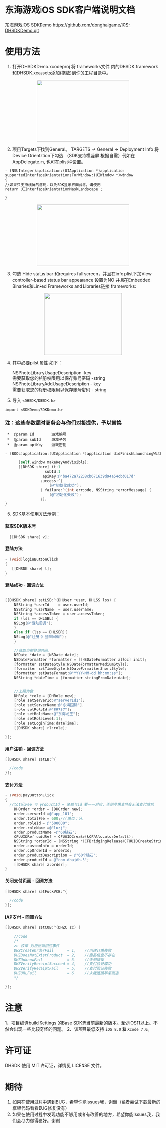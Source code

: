 # 东海游戏iOS SDK客户端说明文档
东海游戏iOS SDKDemo  https://github.com/donghaigame/iOS-DHSDKDemo.git


使用方法
==============

1. 打开DHSDKDemo.xcodeproj  将 frameworks文件 内的DHSDK.framework和DHSDK.xcassets添加(拖放)到你的工程目录中。

<div align=center><img width="300" height="200" src="https://github.com/donghaigame/iOS-DHSDKDemo/raw/master/Snapshots/FrameworkMaster.png"/></div>


2. 项目Targets下找到General。
TARGETS -> General -> Deployment Info 将  Device Orientation下勾选 （SDK支持横竖屏 根据自需）例如在AppDelegate.m, 也可在plist种设置。

```
- (NSUInteger)application:(UIApplication *)application supportedInterfaceOrientationsForWindow:(UIWindow *)window
{
//如果只支持横屏的游戏，以免SDK显示界面异常，请使用
return UIInterfaceOrientationMaskLandscape ;

}
```

<div align=center><img width="300" height="200" src="https://github.com/donghaigame/iOS-DHSDKDemo/raw/master/Snapshots/FrameworkSeleted.png"/></div>


3. 勾选 Hide status bar 和requires full screen，并且在info.plist下加View controller-based status bar appearance 设置为NO
并且在Embedded Binaries和Linked Frameworks and Libraries链接 frameworks:


<div align=center><img width="250" height="200" src="https://github.com/donghaigame/iOS-DHSDKDemo/raw/master/Snapshots/FrameworkAddSouse.png"/></div>


4. 其中必要pilst 属性 如下：

    NSPhotoLibraryUsageDescription -key</br>
    需要获取您的相册权限用以保存账号密码 -string</br>
    NSPhotoLibraryAddUsageDescription - key</br>
    需要获取您的相册权限用以保存账号密码 - string</br>


5. 导入 `<DHSDK/DHSDK.h>`</br>

```
import <SDKDemo/SDKDemo.h>
``` 
### 注：这些参数届时商务会与你们对接提供，予以替换

```
 *  @param Id        游戏编号
 *  @param subId     游戏子包
 *  @param apiKey    游戏密钥
``` 

```objective-c
- (BOOL)application:(UIApplication *)application didFinishLaunchingWithOptions:(NSDictionary *)launchOptions {

      [self.window makeKeyAndVisible];
      [[DHSDK share] it:1
                  subId:1
                 apiKey:@"ba472a72208cb671639d94a54cbb017d"
                success:^{
                    (@"初始化成功");
                } failure:^(int errcode, NSString *errorMessage) {
                    (@"初始化失败");
                }];
}
```

5. SDK基本使用方法示例：

#### 获取SDK版本号

```objective-c
  [[DHSDK share] v];
```

#### 登陆方法

```objective-c
- (void)loginButtonClick
{
   [[DHSDK share] l];
}
```

#### 登陆成功 - 回调方法

```objective-c

[[DHSDK share] setLSB:^(DHUser *user, DHLSS lss) {
    NSString *userId    = user.userId;
    NSString *userName  = user.username;
    NSString *accessToken = user.accessToken;
    if (lss == DHLSBL) {
    NSLog(@"登陆回调");
    }
    else if (lss == DHLSBR){
    NSLog(@"注册-》登陆回调");
    }

    //获取当前登录时间。
    NSDate *date = [NSDate date];
    NSDateFormatter *formatter = [[NSDateFormatter alloc] init];
    [formatter setDateStyle:NSDateFormatterMediumStyle];
    [formatter setTimeStyle:NSDateFormatterShortStyle];
    [formatter setDateFormat:@"YYYY-MM-dd hh:mm:ss"];
    NSString *dateTime = [formatter stringFromDate:date];


    //上报角色
    DHRole *role = [DHRole new];
    [role setServerId:@"serverId1"];
    [role setServerName:@"东海国际"];
    [role setRoleId:@"89757"];
    [role setRoleName:@"东海龙王"];
    [role setRoleLevel:1];
    [role setLoginTime:dateTime];
    [[DHSDK share] rl:role];

}];

```

#### 用户注销 - 回调方法

```objective-c
[[DHSDK share] setLB:^{

  //code
}];
```

#### 支付方法 

```objective-c
- (void)payButtonClick
{
  //totalFee 与 prdouctId = 金额与id 要一一对应，否则苹果支付会无法支付成功
    DHOrder *order = [DHOrder new];
    order.serverId =@"app_101";
    order.totalFee = 600;//(单位：分)
    order.roleId = @"500000";
    order.roleName =@"luzj";
    order.productName =@"60钻石";
    CFUUIDRef uuidRef = CFUUIDCreate(kCFAllocatorDefault);
    NSString *orderId = (NSString *)CFBridgingRelease(CFUUIDCreateString(kCFAllocatorDefault, uuidRef));
    order.customInfo = orderId;
    order.cpOrderId = orderId;
    order.productDescription = @"60个钻石";
    order.productId = @"com.dhajdh.6";
    [[DHSDK share] z:order];
}
```

####  关闭支付页面 - 回调方法

```objective-c
[[DHSDK share] setFuckVCB:^{

  //code
}];
```

#### IAP支付 - 回调方法
```objective-c
[[DHSDK share] setCOB:^(DHZC zc) {

    //code
    /*
    zc 枚举 对应回调相应事件
    DHZCreateOrderFail      = 1,    //创建订单失败
    DHZDoesNotExistProduct  = 2,    //商品信息不存在
    DHZUnknowFail           = 3,    //未知错误
    DHZVerifyReceiptSucceed = 4,    //支付验证成功
    DHZVerifyReceiptFail    = 5,    //支付验证失败
    DHZURLFail              = 6     //未能连接苹果商店 
    */

}];
```

注意
==============
1、项目编译build Settings 的Base SDK选当前最新的版本。至少iOS11以上。不然会出现一些比较奇怪的问题。
2、该项目最低支持 `iOS 8.0` 和 `Xcode 7.0`。


许可证
==============
DHSDK 使用 MIT 许可证，详情见 LICENSE 文件。


期待
==============
<ol>
<li>如果在使用过程中遇到BUG，希望你能Issues我，谢谢（或者尝试下载最新的框架代码看看BUG修复没有）
</li>
<li>如果在使用过程中发现功能不够用或者有改善的地方，希望你能Issues我，我们会尽力做得更好。谢谢
</li>
</ol>
